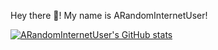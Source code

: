 Hey there 👋! My name is ARandomInternetUser!

[![ARandomInternetUser's GitHub stats](https://github-readme-stats.vercel.app/api?username=arandomsite)](https://github.com/arandomsite/github-readme-stats)
